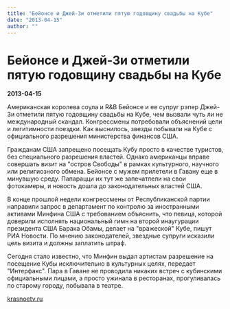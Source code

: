```yaml
---
title: "Бейонсе и Джей-Зи отметили пятую годовщину свадьбы на Кубе"
date: "2013-04-15"
author: ""
---
```


# Бейонсе и Джей-Зи отметили пятую годовщину свадьбы на Кубе

**2013-04-15** 

Американская королева соула и R&B Бейонсе и ее супруг рэпер Джей-Зи отметили пятую годовщину свадьбы на Кубе, чем вызвали чуть ли не международный скандал. Конгрессмены потребовали объяснений цели и легитимности поездки. Как выснилось, звезды побывали на Кубе с официального разрешения министерства финансов США.

Гражданам США запрещено посещать Кубу просто в качестве туристов, без специального разрешения властей. Однако американцы вправе совершать визит на "остров Свободы" в рамках культурного, научного или религиозного обмена. Бейонсе с мужем прилетели в Гавану еще в минувшую среду. Папарацци их тут же запечатлели на свои фотокамеры, и новость дошла до законодательных властей США.

В конце прошлой недели конгрессмены от Республиканской партии направили запрос в департамент по контролю за иностранными активами Минфина США с требованием объяснить, что певица, которой доверили исполнять национальный гимн на второй инаугурации президента США Барака Обамы, делает на "вражеской" Кубе, пишут РИА Новости. По мнению законодателей, звездные супруги исказили цель визита и должны заплатить штраф.

Сегодня стало известно, что Минфин выдал артистам разрешение на посещение Кубы исключительно в культурных целях, передает "Интерфакс". Пара в Гаване не проводила никаких встреч с кубинскими официальными лицами, а просто ужинала в ресторанах, прогуливалась по старому городу, побывала в театре.

[krasnoetv.ru](http://www.krasnoetv.ru/node/18101)
